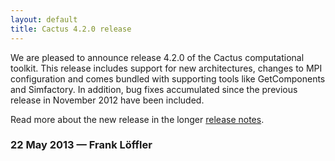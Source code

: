 ```yaml
---
layout: default
title: Cactus 4.2.0 release
---
```

We are pleased to announce release 4.2.0 of the Cactus computational
toolkit. This release includes support for new architectures, changes to
MPI configuration and comes bundled with supporting tools like
GetComponents and Simfactory. In addition, bug fixes accumulated since
the previous release in November 2012 have been included.

Read more about the new release in the longer [release
notes](http://cactuscode.org/download/releasenotes/Cactus_4.2.0).

### 22 May 2013 — Frank Löffler
